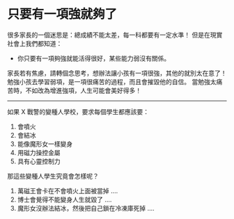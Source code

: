 # 只要有一項強就夠了

很多家長的一個迷思是：總成績不能太差，每一科都要有一定水準！
但是在現實社會上我們都知道：

* 你只要有一項夠強就能活得很好，某些能力弱沒有關係。

家長若有焦慮，請轉個念思考，想辦法讓小孩有一項很強，其他的就別太在意了！
勉強小孩去學習弱項，是一項很痛苦的過程，而且會摧毀他的自信。
當勉強太痛苦時，不如改為增進強項，人生可能會美好得多！

----
如果 X 戰警的變種人學校，要求每個學生都應該要：
1. 會噴火
2. 會結冰
3. 能像魔形女一樣變身
4. 用磁力操控金屬
5. 具有心靈控制力

那這些變種人學生究竟會怎樣呢？

1. 萬磁王會卡在不會噴火上面被當掉 ....
2. 博士會覺得不能變身人生就毀了 ....
3. 魔形女沒辦法結冰，然後把自己鎖在冷凍庫死掉 ....

